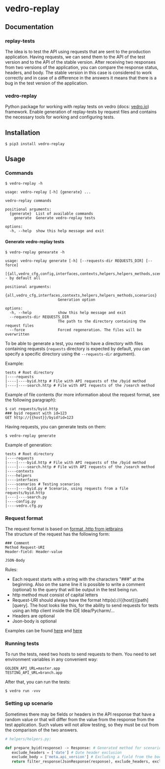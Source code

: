 # vedro-replay

## Documentation

### replay-tests
The idea is to test the API using requests that are sent to the production application. 
Having requests, we can send them to the API of the test version and to the API of the stable version. 
After receiving two responses from two versions of the application, you can compare the response status, headers, and body. 
The stable version in this case is considered to work correctly and in case of a difference in the answers it means that there is a bug in the test version of the application.

### vedro-replay
Python package for working with replay tests on vedro (docs: [vedro.io](https://vedro.io/docs/quick-start)) framework. 
Enable generation of replay-tests by request files and contains the necessary tools for working and configuring tests.


## Installation
```shell
$ pip3 install vedro-replay
```


## Usage

### Commands
```shell
$ vedro-replay -h
```
```
usage: vedro-replay [-h] {generate} ...

vedro-replay commands

positional arguments:
  {generate}  List of available commands
    generate  Generate vedro-replay tests

options:
  -h, --help  show this help message and exit
```

#### Generate vedro-replay tests
```shell
$ vedro-replay genearate -h
```
```
usage: vedro-replay generate [-h] [--requests-dir REQUESTS_DIR] [--force] 
                    [{all,vedro_cfg,config,interfaces,contexts,helpers,helpers_methods,scenarios}] - by default all

positional arguments:
  {all,vedro_cfg,interfaces,contexts,helpers,helpers_methods,scenarios}
                        Generation option

options:
  -h, --help            show this help message and exit
  --requests-dir REQUESTS_DIR
                        The path to the directory containing the request files
  --force               Forced regeneration. The files will be overwritten
```

To be able to generate a test, you need to have a directory with files containing requests 
(`requests` directory is expected by default, you can specify a specific directory using the `--requests-dir` argument).

Example:
```shell
tests # Root directory
|----requests
|----|----byid.http # File with API requests of the /byid method
|----|----search.http # File with API requests of the /search method
```

Example of file contents (for more information about the request format, see the following paragraph):
```shell
$ cat requests/byid.http
### byid request with id=123
GET http://{{host}}/byid?id=123
```
Having requests, you can generate tests on them:
```shell
$ vedro-replay generate
```
Example of generation:
```
tests # Root directory
|----requests
|----|----byid.http # File with API requests of the /byid method
|----|----search.http # File with API requests of the /search method
|----contexts 
|----helpers
|----interfaces 
|----scenarios # Testing scenarios
|----|----byid.py # Scenario, using requests from a file requests/byid.http
|----|----search.py
|----config.py
|----vedro.cfg.py
```

### Request format
The request format is based on 
[format .http from jetbrains](https://www.jetbrains.com/help/idea/exploring-http-syntax.html)  
The structure of the request has the following form:
```shell
### Comment
Method Request-URI
Header-field: Header-value

JSON-Body
```

Rules:
- Each request starts with a string with the characters "###" at the beginning.
Also on the same line it is possible to write a comment (optional) to the query that will be output in the test being run.
- http method must consist of capital letters
- Request-URI should always have the format http(s)://{{host}}[path][query].
The host looks like this, for the ability to send requests for tests using an http client inside the IDE Idea/Pycharm/...
- Headers are optional
- Json-body is optional

Examples can be found [here](tests/unit/test_data/get_requests.http) and [here](tests/unit/test_data/post_requests.http)

### Running tests
To run the tests, need two hosts to send requests to them. You need to set environment variables in any convenient way:
```shell
GOLDEN_API_URL=master.app
TESTING_API_URL=branch.app
```

After that, you can run the tests:
```shell
$ vedro run -vvv 
```

### Setting up scenario
Sometimes there may be fields or headers in the API response that have a random value or that will differ from the value from the response from the test application. 
Such values will not allow testing, so they must be cut from the comparison of the two answers.

```python
# helpers/helpers.py:

def prepare_byid(response) -> Response: # Generated method for scenario byid.py
   exclude_headers = ['date'] # Date header exclusion
   exclude_body = ['meta.api_version'] # Excluding a field from the body
   return filter_response(JsonResponse(response), exclude_headers, exclude_body)
```